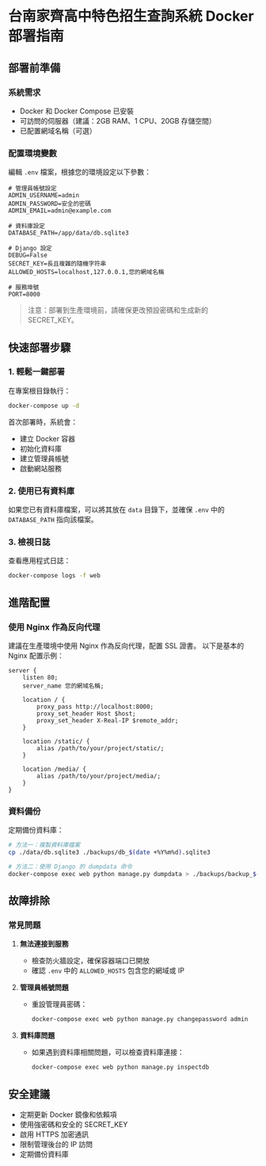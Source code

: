 # 台南家齊高中特色招生查詢系統 Docker 部署指南

## 部署前準備

### 系統需求

- Docker 和 Docker Compose 已安裝
- 可訪問的伺服器（建議：2GB RAM、1 CPU、20GB 存儲空間）
- 已配置網域名稱（可選）

### 配置環境變數

編輯 `.env` 檔案，根據您的環境設定以下參數：

```properties
# 管理員帳號設定
ADMIN_USERNAME=admin
ADMIN_PASSWORD=安全的密碼
ADMIN_EMAIL=admin@example.com

# 資料庫設定
DATABASE_PATH=/app/data/db.sqlite3

# Django 設定
DEBUG=False
SECRET_KEY=長且複雜的隨機字符串
ALLOWED_HOSTS=localhost,127.0.0.1,您的網域名稱

# 服務埠號
PORT=8000
```

> 注意：部署到生產環境前，請確保更改預設密碼和生成新的 SECRET_KEY。

## 快速部署步驟

### 1. 輕鬆一鍵部署

在專案根目錄執行：

```bash
docker-compose up -d
```

首次部署時，系統會：
- 建立 Docker 容器
- 初始化資料庫
- 建立管理員帳號
- 啟動網站服務

### 2. 使用已有資料庫

如果您已有資料庫檔案，可以將其放在 `data` 目錄下，並確保 `.env` 中的 `DATABASE_PATH` 指向該檔案。

### 3. 檢視日誌

查看應用程式日誌：

```bash
docker-compose logs -f web
```

## 進階配置

### 使用 Nginx 作為反向代理

建議在生產環境中使用 Nginx 作為反向代理，配置 SSL 證書。
以下是基本的 Nginx 配置示例：

```nginx
server {
    listen 80;
    server_name 您的網域名稱;

    location / {
        proxy_pass http://localhost:8000;
        proxy_set_header Host $host;
        proxy_set_header X-Real-IP $remote_addr;
    }

    location /static/ {
        alias /path/to/your/project/static/;
    }

    location /media/ {
        alias /path/to/your/project/media/;
    }
}
```

### 資料備份

定期備份資料庫：

```bash
# 方法一：複製資料庫檔案
cp ./data/db.sqlite3 ./backups/db_$(date +%Y%m%d).sqlite3

# 方法二：使用 Django 的 dumpdata 命令
docker-compose exec web python manage.py dumpdata > ./backups/backup_$(date +%Y%m%d).json
```

## 故障排除

### 常見問題

1. **無法連接到服務**
   - 檢查防火牆設定，確保容器端口已開放
   - 確認 `.env` 中的 `ALLOWED_HOSTS` 包含您的網域或 IP

2. **管理員帳號問題**
   - 重設管理員密碼：
     ```bash
     docker-compose exec web python manage.py changepassword admin
     ```

3. **資料庫問題**
   - 如果遇到資料庫相關問題，可以檢查資料庫連接：
     ```bash
     docker-compose exec web python manage.py inspectdb
     ```

## 安全建議

- 定期更新 Docker 鏡像和依賴項
- 使用強密碼和安全的 SECRET_KEY
- 啟用 HTTPS 加密通訊
- 限制管理後台的 IP 訪問
- 定期備份資料庫
